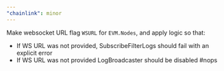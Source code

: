 ```yaml
---
"chainlink": minor
---
```


Make websocket URL flag `WSURL` for `EVM.Nodes`, and apply logic so that:
* If WS URL was not provided, SubscribeFilterLogs should fail with an explicit error
* If WS URL was not provided LogBroadcaster should be disabled 
#nops
